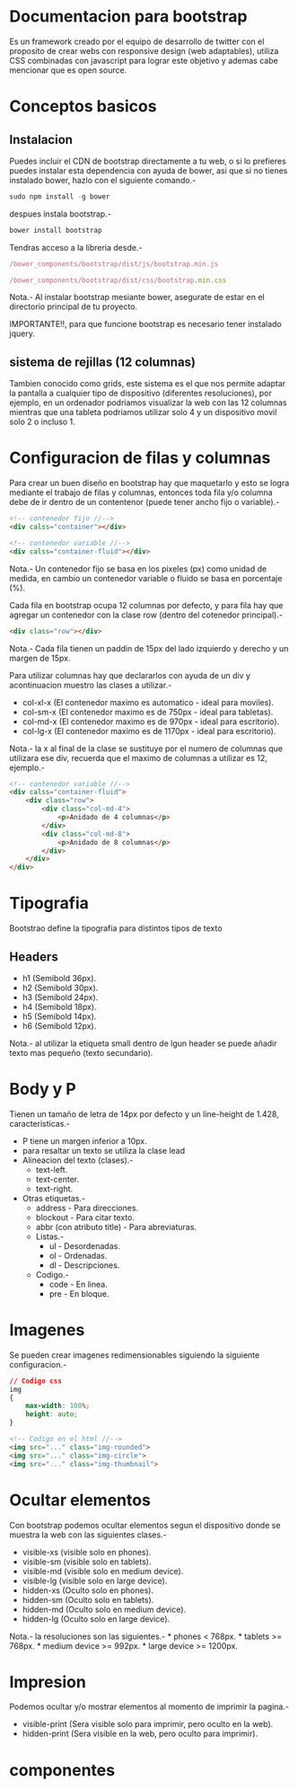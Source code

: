 Documentacion para bootstrap
============================

Es un framework creado por el equipo de desarrollo de twitter con el proposito de crear webs con responsive design (web adaptables), utiliza CSS combinadas con javascript para lograr este objetivo y ademas cabe mencionar que es open source.

# Conceptos basicos

## Instalacion

Puedes incluir el CDN de bootstrap directamente a tu web, o si lo prefieres puedes instalar esta dependencia con ayuda de bower, asi que si no tienes instalado bower, hazlo con el siguiente comando.-

```js
sudo npm install -g bower
```

despues instala bootstrap.-

```js
bower install bootstrap
```

Tendras acceso a la libreria desde.-

```js
/bower_components/bootstrap/dist/js/bootstrap.min.js

/bower_components/bootstrap/dist/css/bootstrap.min.css
```

Nota.- Al instalar bootstrap mesiante bower, asegurate de estar en el directorio principal de tu proyecto.

IMPORTANTE!!, para que funcione bootstrap es necesario tener instalado jquery.

## sistema de rejillas (12 columnas)

Tambien conocido como grids, este sistema es el que nos permite adaptar la pantalla a cualquier tipo de dispositivo (diferentes resoluciones), por ejemplo, en un ordenador podriamos visualizar la web con las 12 columnas mientras que una tableta podriamos utilizar solo 4 y un dispositivo movil solo 2 o incluso 1.

# Configuracion de filas y columnas

Para crear un buen diseño en bootstrap hay que maquetarlo y esto se logra mediante el trabajo de filas y columnas, entonces toda fila y/o columna debe de ir dentro de un contentenor (puede tener ancho fijo o variable).-

```html
<!-- contenedor fijo //-->
<div calss="container"></div>

<!-- contenedor variable //-->
<div calss="container-fluid"></div>
```

Nota.- Un contenedor fijo se basa en los pixeles (px) como unidad de medida, en cambio un contenedor variable o fluido se basa en porcentaje (%).

Cada fila en bootstrap ocupa 12 columnas por defecto, y para fila hay que agregar un contenedor con la clase row (dentro del cotenedor principal).-

```html
<div class="row"></div>
```

Nota.- Cada fila tienen un paddin de 15px del lado izquierdo y derecho y un margen de 15px.

Para utilizar columnas hay que declararlos con ayuda de un div y acontinuacion muestro las clases a utilizar.-

* col-xl-x (El contenedor maximo es automatico - ideal para moviles).
* col-sm-x (El contenedor maximo es de 750px - ideal para tabletas).
* col-md-x (El contenedor maximo es de 970px - ideal para escritorio).
* col-lg-x (El contenedor maximo es de 1170px - ideal para escritorio).

Nota.- la x al final de la clase se sustituye por el numero de columnas que utilizara ese div, recuerda que el maximo de columnas a utilizar es 12, ejemplo.-

```html
<!-- contenedor variable //-->
<div calss="container-fluid">
	<div class="row">
		<div class="col-md-4">
			<p>Anidado de 4 columnas</p>
		</div>
		<div class="col-md-8">
			<p>Anidado de 8 columnas</p>
		</div>
	</div>
</div>
```

# Tipografia

Bootstrao define la tipografia para distintos tipos de texto

## Headers

* h1 (Semibold 36px).
* h2 (Semibold 30px).
* h3 (Semibold 24px).
* h4 (Semibold 18px).
* h5 (Semibold 14px).
* h6 (Semibold 12px).

Nota.- al utilizar la etiqueta small dentro de lgun header se puede añadir texto mas pequeño (texto secundario).

# Body y P

Tienen un tamaño de letra de 14px por defecto y un line-height de 1.428, caracteristicas.-

* P tiene un margen inferior a 10px.
* para resaltar un texto se utiliza la clase lead
* Alineacion del texto (clases).-
	* text-left.
	* text-center.
	* text-right.
* Otras etiquetas.-
	* address - Para direcciones.
	* blockout - Para citar texto.
	* abbr (con atributo title) - Para abreviaturas.
	* Listas.-
		* ul - Desordenadas.
		* ol - Ordenadas.
		* dl - Descripciones.
	* Codigo.-
		* code - En linea.
		* pre - En bloque.

# Imagenes

Se pueden crear imagenes redimensionables siguiendo la siguiente configuracion.-

```css
// Codigo css
img
{
	max-width: 100%;
	height: auto;
}
```

```html
<!-- Codigo en el html //-->
<img src="..." class="img-rounded">
<img src="..." class="img-circle">
<img src="..." class="img-thumbnail">
```

# Ocultar elementos

Con bootstrap podemos ocultar elementos segun el dispositivo donde se muestra la web con las siguientes clases.-

* visible-xs (visible solo en phones).
* visible-sm (visible solo en tablets).
* visible-md (visible solo en medium device).
* visible-lg (visible solo en large device).
* hidden-xs (Oculto solo en phones).
* hidden-sm (Oculto solo en tablets).
* hidden-md (Oculto solo en medium device).
* hidden-lg (Oculto solo en large device).

Nota.- la resoluciones son las siguientes.-
	* phones < 768px.
	* tablets >= 768px.
	* medium device >= 992px.
	* large device >= 1200px. 

# Impresion

Podemos ocultar y/o mostrar elementos al momento de imprimir la pagina.-

* visible-print (Sera visible solo para imprimir, pero oculto en la web).
* hidden-print (Sera visible en la web, pero oculto para imprimir).

# componentes

